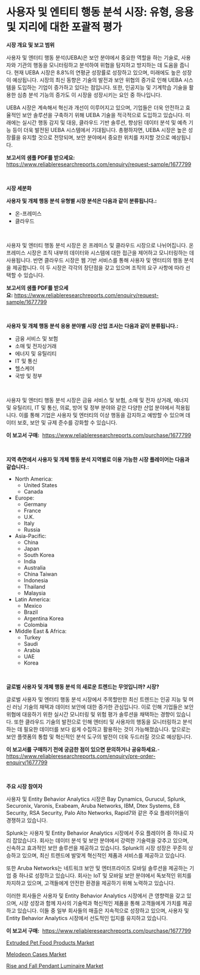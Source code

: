 <p><h1>사용자 및 엔티티 행동 분석 시장: 유형, 응용 및 지리에 대한 포괄적 평가</h1></p><p><strong>시장 개요 및 보고 범위</strong></p>
<p><p>사용자 및 엔터티 행동 분석(UEBA)은 보안 분야에서 중요한 역할을 하는 기술로, 사용자와 기관의 행동을 모니터링하고 분석하여 위협을 탐지하고 방지하는 데 도움을 줍니다. 현재 UEBA 시장은 8.8%의 연평균 성장률로 성장하고 있으며, 미래에도 높은 성장이 예상됩니다. 시장의 최신 동향은 기술의 발전과 보안 위협의 증가로 인해 UEBA 시스템을 도입하는 기업이 증가하고 있다는 점입니다. 또한, 인공지능 및 기계학습 기술을 활용한 심층 분석 기능의 증가도 이 시장을 성장시키는 요인 중 하나입니다.</p><p>UEBA 시장은 계속해서 혁신과 개선이 이루어지고 있으며, 기업들은 더욱 안전하고 효율적인 보안 솔루션을 구축하기 위해 UEBA 기술을 적극적으로 도입하고 있습니다. 미래에는 실시간 행동 감지 및 대응, 클라우드 기반 솔루션, 향상된 데이터 분석 및 예측 기능 등이 더욱 발전된 UEBA 시스템에서 기대됩니다. 총평하자면, UEBA 시장은 높은 성장률을 유지할 것으로 전망되며, 보안 분야에서 중요한 위치를 차지할 것으로 예상됩니다.</p></p>
<p><strong>보고서의 샘플 PDF를 받으세요:</strong> <a href="https://www.reliableresearchreports.com/enquiry/request-sample/1677799">https://www.reliableresearchreports.com/enquiry/request-sample/1677799</a></p>
<p>&nbsp;</p>
<p><strong>시장 세분화</strong></p>
<p><strong>사용자 및 개체 행동 분석 유형별 시장 분석은 다음과 같이 분류됩니다.:</strong></p>
<p><ul><li>온-프레미스</li><li>클라우드</li></ul></p>
<p>&nbsp;</p>
<p><p>사용자 및 엔터티 행동 분석 시장은 온 프레미스 및 클라우드 시장으로 나뉘어집니다. 온 프레미스 시장은 조직 내부의 데이터와 시스템에 대한 접근을 제어하고 모니터링하는 데 사용됩니다. 반면 클라우드 시장은 웹 기반 서비스를 통해 사용자 및 엔터티의 행동 분석을 제공합니다. 이 두 시장은 각각의 장단점을 갖고 있으며 조직의 요구 사항에 따라 선택할 수 있습니다.</p></p>
<p><strong>보고서의 샘플 PDF를 받으세요:</strong>&nbsp;<a href="https://www.reliableresearchreports.com/enquiry/request-sample/1677799">https://www.reliableresearchreports.com/enquiry/request-sample/1677799</a></p>
<p>&nbsp;</p>
<p><strong> 사용자 및 개체 행동 분석 응용 분야별 시장 산업 조사는 다음과 같이 분류됩니다.:</strong></p>
<p><ul><li>금융 서비스 및 보험</li><li>소매 및 전자상거래</li><li>에너지 및 유틸리티</li><li>IT 및 통신</li><li>헬스케어</li><li>국방 및 정부</li></ul></p>
<p>&nbsp;</p>
<p><p>사용자 및 엔터티 행동 분석 시장은 금융 서비스 및 보험, 소매 및 전자 상거래, 에너지 및 유틸리티, IT 및 통신, 의료, 방어 및 정부 분야와 같은 다양한 산업 분야에서 적용됩니다. 이를 통해 기업은 사용자 및 엔터티의 이상 행동을 감지하고 예방할 수 있으며 데이터 보호, 보안 및 규제 준수를 강화할 수 있습니다.</p></p>
<p><strong>이 보고서 구매:</strong>&nbsp; <a href="https://www.reliableresearchreports.com/purchase/1677799">https://www.reliableresearchreports.com/purchase/1677799</a></p>
<p>&nbsp;</p>
<p><strong>지역 측면에서 사용자 및 개체 행동 분석 지역별로 이용 가능한 시장 플레이어는 다음과 같습니다.:</strong></p>
<p><ul>
    <li>
        North America:
        <ul>
            <li>United States</li>
            <li>Canada</li>
        </ul>
    </li>
    <li>
        Europe:
        <ul>
            <li>Germany</li>
            <li>France</li>
            <li>U.K.</li>
            <li>Italy</li>
            <li>Russia</li>
        </ul>
    </li>
    <li>
        Asia-Pacific:
        <ul>
            <li>China</li>
            <li>Japan</li>
            <li>South Korea</li>
            <li>India</li>
            <li>Australia</li>
            <li>China Taiwan</li>
            <li>Indonesia</li>
            <li>Thailand</li>
            <li>Malaysia</li>
        </ul>
    </li>
    <li>
        Latin America:
        <ul>
            <li>Mexico</li>
            <li>Brazil</li>
            <li>Argentina Korea</li>
            <li>Colombia</li>
        </ul>
    </li>
    <li>
        Middle East & Africa:
        <ul>
            <li>Turkey</li>
            <li>Saudi</li>
            <li>Arabia</li>
            <li>UAE</li>
            <li>Korea</li>
        </ul>
    </li>
    </ul></p>
<p>&nbsp;</p>
<p><strong>글로벌 사용자 및 개체 행동 분석 의 새로운 트렌드는 무엇입니까? 시장?</strong></p>
<p><p>글로벌 사용자 및 엔터티 행동 분석 시장에서 주목할만한 최신 트렌드는 인공 지능 및 머신 러닝 기술의 채택과 데이터 보안에 대한 증가한 관심입니다. 이로 인해 기업들은 보안 위협에 대응하기 위한 실시간 모니터링 및 위험 평가 솔루션을 채택하는 경향이 있습니다. 또한 클라우드 기술의 발전으로 인해 엔터티 및 사용자의 행동을 모니터링하고 분석하는 데 필요한 데이터를 보다 쉽게 수집하고 활용하는 것이 가능해졌습니다. 앞으로는 보안 플랫폼의 통합 및 혁신적인 분석 도구의 발전이 더욱 두드러질 것으로 예상됩니다.</p></p>
<p><strong>이 보고서를 구매하기 전에 궁금한 점이 있으면 문의하거나 공유하세요.</strong>- <a href="https://www.reliableresearchreports.com/enquiry/pre-order-enquiry/1677799">https://www.reliableresearchreports.com/enquiry/pre-order-enquiry/1677799</a></p>
<p>&nbsp;</p>
<p><strong>주요 시장 참여자</strong></p>
<p><p>사용자 및 Entity Behavior Analytics 시장은 Bay Dynamics, Gurucul, Splunk, Securonix, Varonis, Exabeam, Aruba Networks, IBM, Dtex Systems, E8 Security, RSA Security, Palo Alto Networks, Rapid7와 같은 주요 플레이어들이 경쟁하고 있습니다.</p><p>Splunk는 사용자 및 Entity Behavior Analytics 시장에서 주요 플레이어 중 하나로 자리 잡았습니다. 회사는 데이터 분석 및 보안 분야에서 강력한 기술력을 갖추고 있으며, 신속하고 효과적인 보안 솔루션을 제공하고 있습니다. Splunk의 시장 성장은 꾸준히 상승하고 있으며, 최신 트렌드에 발맞게 혁신적인 제품과 서비스를 제공하고 있습니다.</p><p>또한 Aruba Networks는 네트워크 보안 및 엔터프라이즈 모바일 솔루션을 제공하는 기업 중 하나로 성장하고 있습니다. 회사는 IoT 및 모바일 보안 분야에서 독보적인 위치를 차지하고 있으며, 고객들에게 안전한 환경을 제공하기 위해 노력하고 있습니다.</p><p>이러한 회사들은 사용자 및 Entity Behavior Analytics 시장에서 큰 영향력을 갖고 있으며, 시장 성장과 함께 자사의 기술력과 혁신적인 제품을 통해 고객들에게 가치를 제공하고 있습니다. 이들 중 일부 회사들의 매출은 지속적으로 성장하고 있으며, 사용자 및 Entity Behavior Analytics 시장에서 선도적인 입지를 유지하고 있습니다.</p></p>
<p><strong>이 보고서 구매:</strong>&nbsp;&nbsp;<a href="https://www.reliableresearchreports.com/purchase/1677799">https://www.reliableresearchreports.com/purchase/1677799</a></p>
<p><p><a href="https://github.com/ashepherd82/Market-Research-Report-List-3/blob/main/extruded-pet-food-products-market.md">Extruded Pet Food Products Market</a></p><p><a href="https://github.com/irfadac/Market-Research-Report-List-2/blob/main/melodeon-cases-market.md">Melodeon Cases Market</a></p><p><a href="https://github.com/okotobwrhuteie/Market-Research-Report-List-1/blob/main/rise-and-fall-pendant-luminaire-market.md">Rise and Fall Pendant Luminaire Market</a></p></p>
